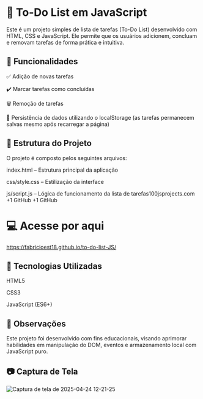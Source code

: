# 📝 To-Do List em JavaScript
Este é um projeto simples de lista de tarefas (To-Do List) desenvolvido com HTML, CSS e JavaScript. Ele permite que os usuários adicionem, concluam e removam tarefas de forma prática e intuitiva.​

## 🚀 Funcionalidades
✅ Adição de novas tarefas

✔️ Marcar tarefas como concluídas

🗑️ Remoção de tarefas

💾 Persistência de dados utilizando o localStorage (as tarefas permanecem salvas mesmo após recarregar a página)​

## 📂 Estrutura do Projeto
O projeto é composto pelos seguintes arquivos:​

index.html – Estrutura principal da aplicação

css/style.css – Estilização da interface

js/script.js – Lógica de funcionamento da lista de tarefas​
100jsprojects.com
+1
GitHub
+1
GitHub

# 💻 Acesse por aqui
https://fabricioest18.github.io/to-do-list-JS/

## 🧠 Tecnologias Utilizadas
HTML5

CSS3

JavaScript (ES6+)​

## 📌 Observações
Este projeto foi desenvolvido com fins educacionais, visando aprimorar habilidades em manipulação do DOM, eventos e armazenamento local com JavaScript puro.

## 📷 Captura de Tela
![Captura de tela de 2025-04-24 12-21-25](https://github.com/user-attachments/assets/9b0c34fd-211e-4b83-bc81-f638e42c7dbc)
